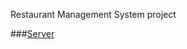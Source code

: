Restaurant Management System project

 ###[Server](https://github.com/mihad-khadem/rms-sevrer/tree/main)